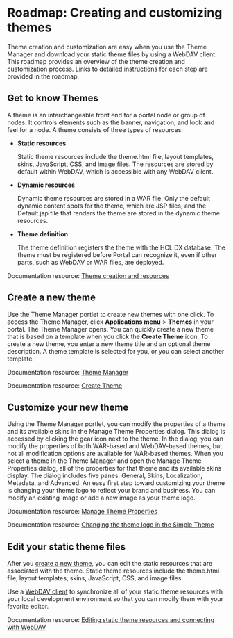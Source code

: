 # Roadmap: Creating and customizing themes

Theme creation and customization are easy when you use the Theme Manager and download your static theme files by using a WebDAV client. This roadmap provides an overview of the theme creation and customization process. Links to detailed instructions for each step are provided in the roadmap.

## Get to know Themes

A theme is an interchangeable front end for a portal node or group of nodes. It controls elements such as the banner, navigation, and look and feel for a node. A theme consists of three types of resources:

-   **Static resources**

    Static theme resources include the theme.html file, layout templates, skins, JavaScript, CSS, and image files. The resources are stored by default within WebDAV, which is accessible with any WebDAV client.

-   **Dynamic resources**

    Dynamic theme resources are stored in a WAR file. Only the default dynamic content spots for the theme, which are JSP files, and the Default.jsp file that renders the theme are stored in the dynamic theme resources.

-   **Theme definition**

    The theme definition registers the theme with the HCL DX database. The theme must be registered before Portal can recognize it, even if other parts, such as WebDAV or WAR files, are deployed.


Documentation resource: [Theme creation and resources](../../../themes_skins/getting_started_with_themes/themeopt_themedev_creation_and_resources.md)

## Create a new theme

Use the Theme Manager portlet to create new themes with one click. To access the Theme Manager, click **Applications menu** \> **Themes** in your portal. The Theme Manager opens. You can quickly create a new theme that is based on a template when you click the **Create Theme** icon. To create a new theme, you enter a new theme title and an optional theme description. A theme template is selected for you, or you can select another template.

Documentation resource: [Theme Manager](../../../themes_skins/getting_started_with_themes/themeopt_themedev_manager.md)

Documentation resource: [Create Theme](../../../themes_skins/getting_started_with_themes/themeopt_themedev_create.md)

## Customize your new theme

Using the Theme Manager portlet, you can modify the properties of a theme and its available skins in the Manage Theme Properties dialog. This dialog is accessed by clicking the gear icon next to the theme. In the dialog, you can modify the properties of both WAR-based and WebDAV-based themes, but not all modification options are available for WAR-based themes. When you select a theme in the Theme Manager and open the Manage Theme Properties dialog, all of the properties for that theme and its available skins display. The dialog includes five panes: General, Skins, Localization, Metadata, and Advanced. An easy first step toward customizing your theme is changing your theme logo to reflect your brand and business. You can modify an existing image or add a new image as your theme logo.

Documentation resource: [Manage Theme Properties](../../../themes_skins/getting_started_with_themes/themeopt_themedev_etp.md)

Documentation resource: [Changing the theme logo in the Simple Theme](../../../themes_skins/simple_theme/themeopt_themedev_changelogo_simpletheme.md)

## Edit your static theme files

After you [create a new theme](../../../themes_skins/getting_started_with_themes/themeopt_themedev_create.md), you can edit the static resources that are associated with the theme. Static theme resources include the theme.html file, layout templates, skins, JavaScript, CSS, and image files.

Use a [WebDAV client](https://pages.git.cwp.pnp-hcl.com/CWPdoc/dx-mkdocs/in-progress/manage_content/wcm_delivery/webdav/administer_webdav/?h=using+webdav+hcl+portal) to synchronize all of your static theme resources with your local development environment so that you can modify them with your favorite editor.

Documentation resource: [Editing static theme resources and connecting with WebDAV](../../../themes_skins/customizing_theme/themeopt_themedev_editing_static_resources.md)


